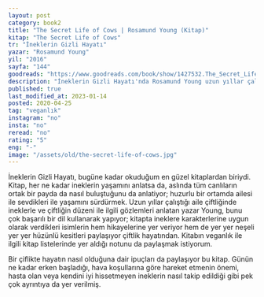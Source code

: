 ```yaml
---
layout: post  
category: book2  
title: "The Secret Life of Cows | Rosamund Young (Kitap)"  
kitap: "The Secret Life of Cows"  
tr: "İneklerin Gizli Hayatı"  
yazar: "Rosamund Young"  
yil: "2016"  
sayfa: "144"  
goodreads: "https://www.goodreads.com/book/show/1427532.The_Secret_Life_of_Cows"
description: "İneklerin Gizli Hayatı'nda Rosamund Young uzun yıllar çalıştığı aile çiftliğinde ineklerle ve çiftliğin düzeni ile ilgili gözlemleri anlatıyor."
published: true
last_modified_at: 2023-01-14
posted: 2020-04-25
tag: "veganlık"
instagram: "no"
insta: "no"
reread: "no"
rating: "5"
eng: "-"
image: "/assets/old/the-secret-life-of-cows.jpg"
---
```


İneklerin Gizli Hayatı, bugüne kadar okuduğum en güzel kitaplardan biriydi. Kitap, her ne kadar ineklerin yaşamını anlatsa da, aslında tüm canlıların ortak bir payda da nasıl buluştuğunu da anlatiyor; huzurlu bir ortamda ailesi ile sevdikleri ile yaşamını sürdürmek. Uzun yıllar çalıştığı aile çiftliğinde ineklerle ve çiftliğin düzeni ile ilgili gözlemleri anlatan yazar Young, bunu çok başarılı bir dil kullanarak yapıyor; kitapta ineklere karakterlerine uygun olarak verdikleri isimlerin hem hikayelerine yer veriyor hem de yer yer neşeli yer yer hüzünlü kesitleri paylaşıyor çiftlik hayatından. Kitabın veganlık ile ilgili kitap listelerinde yer aldığı notunu da paylaşmak istiyorum.  
  
Bir çiflikte hayatın nasıl olduğuna dair ipuçları da paylaşıyor bu kitap. Günün ne kadar erken başladığı, hava koşullarına göre hareket etmenin önemi, hasta olan veya kendini iyi hissetmeyen ineklerin nasıl takip edildiği gibi pek çok ayrıntıya da yer verilmiş.   
  
